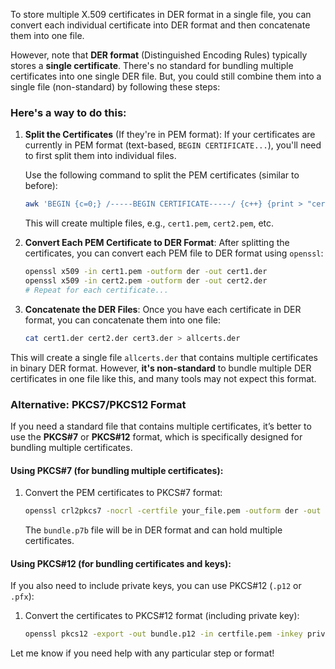To store multiple X.509 certificates in DER format in a single file, you can convert each individual certificate into DER format and then concatenate them into one file.

However, note that **DER format** (Distinguished Encoding Rules) typically stores a **single certificate**. There's no standard for bundling multiple certificates into one single DER file. But, you could still combine them into a single file (non-standard) by following these steps:

### Here's a way to do this:

1. **Split the Certificates** (If they're in PEM format):
   If your certificates are currently in PEM format (text-based, `BEGIN CERTIFICATE...`), you'll need to first split them into individual files.

   Use the following command to split the PEM certificates (similar to before):

   ```bash
   awk 'BEGIN {c=0;} /-----BEGIN CERTIFICATE-----/ {c++} {print > "cert" c ".pem"} /-----END CERTIFICATE-----/ {close("cert" c ".pem")}' your_file.pem
   ```

   This will create multiple files, e.g., `cert1.pem`, `cert2.pem`, etc.

2. **Convert Each PEM Certificate to DER Format**:
   After splitting the certificates, you can convert each PEM file to DER format using `openssl`:

   ```bash
   openssl x509 -in cert1.pem -outform der -out cert1.der
   openssl x509 -in cert2.pem -outform der -out cert2.der
   # Repeat for each certificate...
   ```

3. **Concatenate the DER Files**:
   Once you have each certificate in DER format, you can concatenate them into one file:

   ```bash
   cat cert1.der cert2.der cert3.der > allcerts.der
   ```

This will create a single file `allcerts.der` that contains multiple certificates in binary DER format. However, **it's non-standard** to bundle multiple DER certificates in one file like this, and many tools may not expect this format.

### Alternative: PKCS7/PKCS12 Format
If you need a standard file that contains multiple certificates, it’s better to use the **PKCS#7** or **PKCS#12** format, which is specifically designed for bundling multiple certificates.

#### Using PKCS#7 (for bundling multiple certificates):
1. Convert the PEM certificates to PKCS#7 format:

   ```bash
   openssl crl2pkcs7 -nocrl -certfile your_file.pem -outform der -out bundle.p7b
   ```

   The `bundle.p7b` file will be in DER format and can hold multiple certificates.

#### Using PKCS#12 (for bundling certificates and keys):
If you also need to include private keys, you can use PKCS#12 (`.p12` or `.pfx`):

1. Convert the certificates to PKCS#12 format (including private key):

   ```bash
   openssl pkcs12 -export -out bundle.p12 -in certfile.pem -inkey private_key.pem
   ```

Let me know if you need help with any particular step or format!
